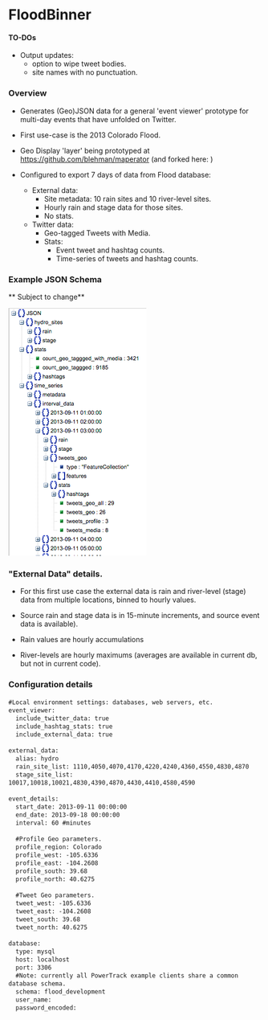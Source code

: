 
# FloodBinner

#### TO-DOs
+ Output updates: 
  + option to wipe tweet bodies. 
  + site names with no punctuation.

### Overview

* Generates (Geo)JSON data for a general 'event viewer' prototype for multi-day events that have unfolded on Twitter.
* First use-case is the 2013 Colorado Flood.

* Geo Display 'layer' being prototyped at https://github.com/blehman/maperator (and forked here: )
 
* Configured to export 7 days of data from Flood database:
  + External data:
    + Site metadata: 10 rain sites and 10 river-level sites.
    + Hourly rain and stage data for those sites.
    + No stats. 
  + Twitter data:
    + Geo-tagged Tweets with Media.
    + Stats:
      + Event tweet and hashtag counts.
      + Time-series of tweets and hashtag counts.

### Example JSON Schema
** Subject to change**

![](https://raw.githubusercontent.com/jimmoffitt/SocialFlood/master/FloodBinner/docs/exampleSchema.png)


### "External Data" details.
+ For this first use case the external data is rain and river-level (stage) data from multiple locations, binned to hourly values.
+ Source rain and stage data is in 15-minute increments, and source event data is available).

+ Rain values are hourly accumulations
+ River-levels are hourly maximums (averages are available in current db, but not in current code). 


### Configuration details

```
#Local environment settings: databases, web servers, etc.
event_viewer:
  include_twitter_data: true
  include_hashtag_stats: true
  include_external_data: true

external_data:
  alias: hydro
  rain_site_list: 1110,4050,4070,4170,4220,4240,4360,4550,4830,4870
  stage_site_list: 10017,10018,10021,4830,4390,4870,4430,4410,4580,4590

event_details:
  start_date: 2013-09-11 00:00:00
  end_date: 2013-09-18 00:00:00
  interval: 60 #minutes

  #Profile Geo parameters.
  profile_region: Colorado
  profile_west: -105.6336
  profile_east: -104.2608
  profile_south: 39.68
  profile_north: 40.6275
 
  #Tweet Geo parameters.
  tweet_west: -105.6336
  tweet_east: -104.2608
  tweet_south: 39.68
  tweet_north: 40.6275

database:
  type: mysql
  host: localhost
  port: 3306
  #Note: currently all PowerTrack example clients share a common database schema.
  schema: flood_development
  user_name: 
  password_encoded:
```



